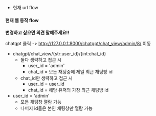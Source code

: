 - 현재 url flow
#### 현재 웹 동작 flow

**변경하고 싶으면 의견 말해주세요!!**

chatgpt 클릭 -> http://127.0.0.1:8000/chatgpt/chat_view/admin/8/ 이동

- chatgpt/chat_view/{str:user_id}/{int:chat_id}
  - 둘다 생략하고 접근 시 
    - user_id = 'admin'
    - chat_id = 모든 채팅중에 제일 최근 채팅방 id
  - chat_id만 생략하고 접근 시
    - user_id = user_id
    - chat_id = 해당 유저의 가장 최근 채팅방 id
- user_id = 'admin'
  - 모든 채팅창 열람 가능
  - 나머지 id들은 본인 채팅창만 열람 가능